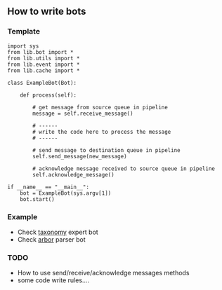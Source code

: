 ## How to write bots

### Template

```
import sys
from lib.bot import *
from lib.utils import *
from lib.event import *
from lib.cache import *

class ExampleBot(Bot):

    def process(self):
        
        # get message from source queue in pipeline
        message = self.receive_message()

        # ------
        # write the code here to process the message
        # ------
                
        # send message to destination queue in pipeline
        self.send_message(new_message)

        # acknowledge message received to source queue in pipeline
        self.acknowledge_message()

if __name__ == "__main__":
    bot = ExampleBot(sys.argv[1])
    bot.start()
```

### Example

* Check [taxonomy](https://github.com/certtools/intelmq/blob/master/intelmq/bots/experts/taxonomy/taxonomy.py) expert bot
* Check [arbor](https://github.com/certtools/intelmq/blob/master/intelmq/bots/parsers/arbor/parser.py) parser bot



### TODO
* How to use send/receive/acknowledge messages methods
* some code write rules....
